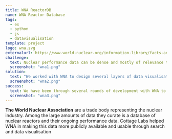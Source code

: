 ```yaml
---
title: WNA ReactorDB
name: WNA Reactor Database
tags:
  - es
  - python
  - js
  - datavisualisation
template: project
logo: wna.svg
externalurl: https://www.world-nuclear.org/information-library/facts-and-figures/reactor-database.aspx
challenge:
  text: Nuclear performance data can be dense and mostly of relevance to experts.  Nonetheless, WNA has a remit to communicate with the public about activities in the nuclear industry.  As such, they wanted to find a way to make their reactor and performance data available and understandable for members of the public, as well as journalists and science communicators, as well as for industry professionals.
  screenshot: "wna1.png"
solution:
  text: "We worked with WNA to design several layers of data visualisation and reporting which would satisfy their three key user classes: the public, journalists, and industry professionals.  We designed a data management pipeline which allowed them to continue to manage their reactor and performance data in spreadsheets, and to periodically publish it to visualisations embedded in their commercial CMS.  This included a standard search interface, as well as potted reports for individual reactors, entire countries, and arbitrary data selected from search.  We also provided a visualisation generator, that would allow WNA administrators to define the parameters of a visualisation, and then embed a code snippet anywhere in their website which would then present live, interactive data in context."
  screenshot: "wna2.png"
success:
  text: We have been through several rounds of development with WNA to further extend and enhance the visualisations.  The system continues to provide relevant and up-to-date data to all the end user stakeholders.
  screenshot: "wna3.png"
---
```


**The World Nuclear Association** are a trade body representing the nuclear industry.  Among the large amounts of data they curate is a database of nuclear reactors and their ongoing performance data.  Cottage Labs helped WNA in making this data more publicly available and usable through search and data visualisation